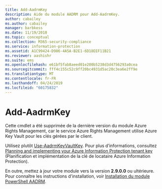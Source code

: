 ```yaml
---
title: Add-AadrmKey
description: Aide du module AADRM pour Add-AadrmKey.
author: cabailey
ms.author: cabailey
manager: barbkess
ms.date: 11/19/2018
ms.topic: conceptual
ms.collection: M365-security-compliance
ms.service: information-protection
ms.assetid: A1C99424-D986-4A5A-B2E1-6D18EEF11B21
ms.reviewer: aashishr
ms.suite: ems
ms.openlocfilehash: e61bf5fab8aeed01e200b5238d3d4756293a0cea
ms.sourcegitcommit: fff4c155c52c9ff20bc4931d5ac20c3ea6e2ff9e
ms.translationtype: MT
ms.contentlocale: fr-FR
ms.lasthandoff: 04/24/2019
ms.locfileid: "60175832"
---
```

# <a name="add-aadrmkey"></a>Add-AadrmKey

Cette cmdlet a été supprimée de la dernière version du module Azure Rights Management, car le service Azure Rights Management utilise Azure Key Vault pour les clés gérées par le client.

Utilisez plutôt [Use-AadrmKeyVaultKey](/powershell/module/aadrm/use-aadrmkeyvaultkey). Pour plus d’informations, consultez [Planning and implementing your Azure Information Protection tenant key](plan-implement-tenant-key.md) (Planification et implémentation de la clé de locataire Azure Information Protection).

En outre, mettez à jour votre module vers la version **2.9.0.0** ou ultérieure. Pour connaître les instructions d'installation, voir [Installation du module PowerShell AADRM](install-powershell.md).

